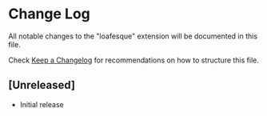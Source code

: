 # Change Log

All notable changes to the "loafesque" extension will be documented in this file.

Check [Keep a Changelog](http://keepachangelog.com/) for recommendations on how to structure this file.

## [Unreleased]

- Initial release
